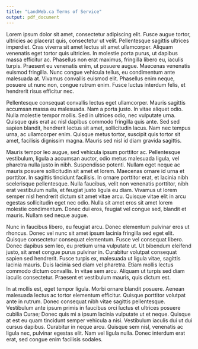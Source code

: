 ```yaml
---
title: "LandWeb.ca Terms of Service"
output: pdf_document
---
```


Lorem ipsum dolor sit amet, consectetur adipiscing elit. Fusce augue tortor, ultricies ac placerat quis, consectetur ut velit. Pellentesque sagittis ultrices imperdiet. Cras viverra sit amet lectus sit amet ullamcorper. Aliquam venenatis eget tortor quis ultricies. In molestie porta purus, ut dapibus massa efficitur ac. Phasellus non erat maximus, fringilla libero eu, iaculis turpis. Praesent eu venenatis enim, ut posuere augue. Maecenas venenatis euismod fringilla. Nunc congue vehicula tellus, eu condimentum ante malesuada at. Vivamus convallis euismod elit. Phasellus enim neque, posuere ut nunc non, congue rutrum enim. Fusce luctus interdum felis, et hendrerit risus efficitur nec.

Pellentesque consequat convallis lectus eget ullamcorper. Mauris sagittis accumsan massa eu malesuada. Nam a porta justo. In vitae aliquet odio. Nulla molestie tempor mollis. Sed in ultrices odio, nec vulputate urna. Quisque quis erat ac nisl dapibus commodo fringilla quis ante. Sed sed sapien blandit, hendrerit lectus sit amet, sollicitudin lacus. Nam nec tempus urna, ac ullamcorper enim. Quisque metus tortor, suscipit quis tortor sit amet, facilisis dignissim magna. Mauris sed nisl id diam gravida sagittis.

Mauris tempor leo augue, sed vehicula ipsum porttitor ac. Pellentesque vestibulum, ligula a accumsan auctor, odio metus malesuada ligula, vel pharetra nulla justo in nibh. Suspendisse potenti. Nullam eget neque ac mauris posuere sollicitudin sit amet et lorem. Maecenas ornare id urna et porttitor. In sagittis tincidunt facilisis. In ornare porttitor erat, et lacinia nibh scelerisque pellentesque. Nulla faucibus, velit non venenatis porttitor, nibh erat vestibulum nulla, et feugiat justo ligula eu diam. Vivamus ut lorem semper nisl hendrerit dictum sit amet vitae arcu. Quisque vitae elit in arcu egestas sollicitudin eget nec odio. Nulla sit amet eros sit amet lorem molestie condimentum. Donec dui eros, feugiat vel congue sed, blandit et mauris. Nullam sed neque augue.

Nunc in faucibus libero, eu feugiat arcu. Donec elementum pulvinar eros ut rhoncus. Donec vel nunc sit amet ipsum lacinia fringilla sed eget elit. Quisque consectetur consequat elementum. Fusce vel consequat libero. Donec dapibus sem leo, eu pretium urna vulputate ut. Ut bibendum eleifend justo, sit amet congue purus pulvinar in. Curabitur volutpat consequat sapien sed hendrerit. Fusce turpis ex, malesuada ut ligula vitae, sagittis lacinia mauris. Duis lacinia sed diam vel pharetra. Etiam mollis lectus commodo dictum convallis. In vitae sem arcu. Aliquam ut turpis sed diam iaculis consectetur. Praesent et vestibulum mauris, quis dictum est.

In at mollis est, eget tempor ligula. Morbi ornare blandit posuere. Aenean malesuada lectus ac tortor elementum efficitur. Quisque porttitor volutpat ante in rutrum. Donec consequat nibh vitae sagittis pellentesque. Vestibulum ante ipsum primis in faucibus orci luctus et ultrices posuere cubilia Curae; Donec quis mi a ipsum lacinia vulputate ut et neque. Quisque at est eu quam tincidunt semper vehicula a nisi. Vestibulum iaculis dui ut dui cursus dapibus. Curabitur in neque arcu. Quisque sem nisl, venenatis ac ligula nec, pulvinar egestas elit. Nam vel ligula nulla. Donec interdum erat erat, sed congue enim facilisis sodales.
